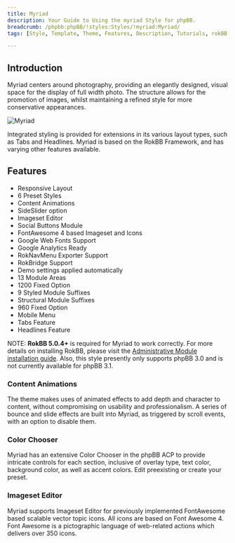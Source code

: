 ```yaml
---
title: Myriad
description: Your Guide to Using the myriad Style for phpBB.
breadcrumb: /phpbb:phpBB/!styles:Styles/!myriad:Myriad/
tags: [Style, Template, Theme, Features, Description, Tutorials, rokBB 5]

---
```


Introduction
-----

Myriad centers around photography, providing an elegantly designed, visual space for the display of full width photo. The structure allows for the promotion of images, whilst maintaining a refined style for more conservative appearances.

![Myriad](myriad.png)

Integrated styling is provided for extensions in its various layout types, such as Tabs and Headlines. Myriad is based on the RokBB Framework, and has varying other features available.

Features
-----

* Responsive Layout
* 6 Preset Styles
* Content Animations
* SideSlider option
* Imageset Editor
* Social Buttons Module
* FontAwesome 4 based Imageset and Icons
* Google Web Fonts Support
* Google Analytics Ready
* RokNavMenu Exporter Support
* RokBridge Support
* Demo settings applied automatically
* 13 Module Areas
* 1200 Fixed Option
* 9 Styled Module Suffixes
* Structural Module Suffixes
* 960 Fixed Option
* Mobile Menu
* Tabs Feature
* Headlines Feature

NOTE: **RokBB 5.0.4+** is required for Myriad to work correctly. For more details on installing RokBB, please visit the [Administrative Module installation guide](../../start/styles.md#installing-administrative-modules). Also, this style presently only supports phpBB 3.0 and is not currently available for phpBB 3.1.


### Content Animations

The theme makes uses of animated effects to add depth and character to content, without compromising on usability and professionalism. A series of bounce and slide effects are built into Myriad, as triggered by scroll events, with an option to disable them.

### Color Chooser

Myriad has an extensive Color Chooser in the phpBB ACP to provide intricate controls for each section, inclusive of overlay type, text color, background color, as well as accent colors. Edit preexisting or create your preset.

### Imageset Editor

Myriad supports Imageset Editor for previously implemented FontAwesome based scalable vector topic icons. All icons are based on Font Awesome 4. Font Awesome is a pictographic language of web-related actions which delivers over 350 icons.

[adminguide]: ../../start/styles.md#installing-administrative-modules
[style]: assets/myriad.jpeg
[rokbridge]: http://www.rockettheme.com/extensions-joomla/rokbridge
